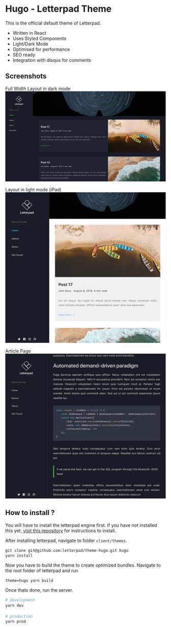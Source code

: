 # Hugo - Letterpad Theme

This is the official default theme of Letterpad.

-   Written in React
-   Uses Styled Components
-   Light/Dark Mode
-   Optimised for performance
-   SEO ready
-   Integration with disqus for comments

## Screenshots

Full Width Layout in dark mode
![Dark](public/images/screenshots/dark-full-width.jpg)

Layout in light mode (iPad)
![Dark](public/images/screenshots/light-home.jpg)

Article Page
![Dark](public/images/screenshots/dark-single-post.jpg)

## How to install ?

You will have to install the letterpad engine first. If you have not installed this yet, [visit this repository](https://github.com/letterpad/letterpad) for instructions to install.

After installing letterpad, navigate to folder `client/themes`.

```
git clone git@github.com:letterpad/theme-hugo.git hugo
yarn install
```

Now you have to build the theme to create optimized bundles. Navigate to the root folder of letterpad and run

```
theme=hugo yarn build
```

Once thats done, run the server.

```sh
# development
yarn dev

# production
yarn prod
```
